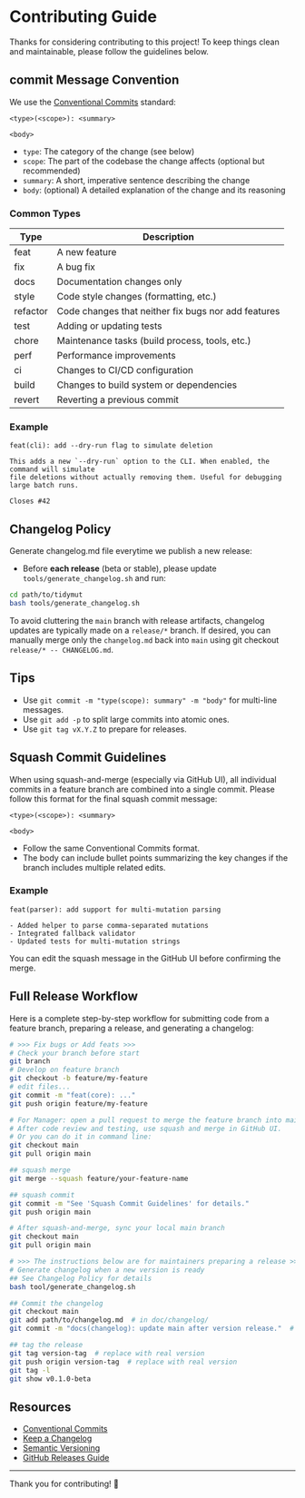 # Contributing Guide

Thanks for considering contributing to this project! To keep things clean and maintainable, please follow the guidelines below.

## commit Message Convention

We use the [Conventional Commits](https://www.conventionalcommits.org/) standard:

```
<type>(<scope>): <summary>

<body>
```

- `type`: The category of the change (see below)
- `scope`: The part of the codebase the change affects (optional but recommended)
- `summary`: A short, imperative sentence describing the change
- `body`: (optional) A detailed explanation of the change and its reasoning

### Common Types

| Type     | Description                                         |
| -------- | --------------------------------------------------- |
| feat     | A new feature                                       |
| fix      | A bug fix                                           |
| docs     | Documentation changes only                          |
| style    | Code style changes (formatting, etc.)               |
| refactor | Code changes that neither fix bugs nor add features |
| test     | Adding or updating tests                            |
| chore    | Maintenance tasks (build process, tools, etc.)      |
| perf     | Performance improvements                            |
| ci       | Changes to CI/CD configuration                      |
| build    | Changes to build system or dependencies             |
| revert   | Reverting a previous commit                         |

### Example

```
feat(cli): add --dry-run flag to simulate deletion

This adds a new `--dry-run` option to the CLI. When enabled, the command will simulate
file deletions without actually removing them. Useful for debugging large batch runs.

Closes #42
```

## Changelog Policy

Generate changelog.md file everytime we publish a new release:

- Before **each release** (beta or stable), please update `tools/generate_changelog.sh` and run:

```bash
cd path/to/tidymut
bash tools/generate_changelog.sh
```

To avoid cluttering the `main` branch with release artifacts,
changelog updates are typically made on a `release/*` branch.
If desired, you can manually merge only the `changelog.md` back
into `main` using git checkout `release/* -- CHANGELOG.md`.

## Tips

- Use `git commit -m "type(scope): summary" -m "body"` for multi-line messages.
- Use `git add -p` to split large commits into atomic ones.
- Use `git tag vX.Y.Z` to prepare for releases.

## Squash Commit Guidelines

When using squash-and-merge (especially via GitHub UI), all individual commits in a feature branch are combined into a single commit. Please follow this format for the final squash commit message:

```text
<type>(<scope>): <summary>

<body>
```

- Follow the same Conventional Commits format.
- The body can include bullet points summarizing the key changes if the branch includes multiple related edits.

### Example

```text
feat(parser): add support for multi-mutation parsing

- Added helper to parse comma-separated mutations
- Integrated fallback validator
- Updated tests for multi-mutation strings
```

You can edit the squash message in the GitHub UI before confirming the merge.

## Full Release Workflow

Here is a complete step-by-step workflow for submitting code from a feature branch, preparing a release, and generating a changelog:

```bash
# >>> Fix bugs or Add feats >>>
# Check your branch before start
git branch
# Develop on feature branch
git checkout -b feature/my-feature
# edit files...
git commit -m "feat(core): ..."
git push origin feature/my-feature

# For Manager: open a pull request to merge the feature branch into main
# After code review and testing, use squash and merge in GitHub UI.
# Or you can do it in command line:
git checkout main
git pull origin main

## squash merge
git merge --squash feature/your-feature-name

## squash commit
git commit -m "See 'Squash Commit Guidelines' for details."
git push origin main

# After squash-and-merge, sync your local main branch
git checkout main
git pull origin main

# >>> The instructions below are for maintainers preparing a release >>>
# Generate changelog when a new version is ready 
## See Changelog Policy for details
bash tool/generate_changelog.sh

## Commit the changelog
git checkout main
git add path/to/changelog.md  # in doc/changelog/
git commit -m "docs(changelog): update main after version release."  # replace with real version

## tag the release
git tag version-tag  # replace with real version
git push origin version-tag  # replace with real version
git tag -l
git show v0.1.0-beta
```

## Resources

- [Conventional Commits](https://www.conventionalcommits.org/)
- [Keep a Changelog](https://keepachangelog.com/en/1.0.0/)
- [Semantic Versioning](https://semver.org/)
- [GitHub Releases Guide](https://docs.github.com/en/repositories/releasing-projects-on-github)

---

Thank you for contributing! 🙌
